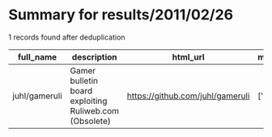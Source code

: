
# Summary for results/2011/02/26
    
1 records found after deduplication

| full_name | description | html_url | matched_list | matched_count | pushed_at | size | stargazers_count | language | forks_count |
|---------------|--------------------------------------------------------|----------------------------------|----------------|-----------------|---------------------------|--------|--------------------|------------|---------------|
| juhl/gameruli | Gamer bulletin board exploiting Ruliweb.com (Obsolete) | https://github.com/juhl/gameruli | ['exploit'] | 1 | 2011-02-26 15:24:44+00:00 | 96 | 0 | Ruby | 0 |
